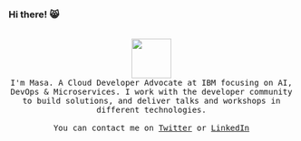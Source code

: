 ### Hi there! :smile_cat:
 <p align="center">
  <br><image src="https://i.pinimg.com/originals/0d/9d/c0/0d9dc0e014e173618adcf22fa8f47a9c.gif" width="70"><br>
   <samp>I'm Masa. A Cloud Developer Advocate at IBM focusing on AI, DevOps & Microservices. I work with the developer community to build solutions, and deliver talks and workshops in different technologies.
   <br><br>You can contact me on <a href="https://twitter.com/masa_mhha">Twitter</a> or <a href="https://www.linkedin.com/in/masa-abushamleh-16ba2a11a/">LinkedIn</a>
   </samp>
  </p>
  
<!--
**nerdingitout/nerdingitout** is a ✨ _special_ ✨ repository because its `README.md` (this file) appears on your GitHub profile.

Here are some ideas to get you started:

- 🔭 I’m currently working on ...
- 🌱 I’m currently learning ...
- 👯 I’m looking to collaborate on ...
- 🤔 I’m looking for help with ...
- 💬 Ask me about ...
- 📫 How to reach me: ...
- 😄 Pronouns: ...
- ⚡ Fun fact: ...
-->
